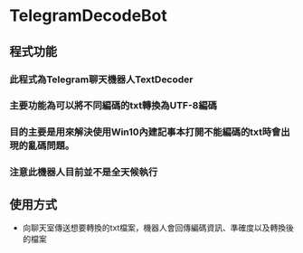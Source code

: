 # TelegramDecodeBot

## 程式功能
### 此程式為Telegram聊天機器人TextDecoder
### 主要功能為可以將不同編碼的txt轉換為UTF-8編碼
### 目的主要是用來解決使用Win10內建記事本打開不能編碼的txt時會出現的亂碼問題。
### **注意此機器人目前並不是全天候執行**

## 使用方式
* 向聊天室傳送想要轉換的txt檔案，機器人會回傳編碼資訊、準確度以及轉換後的檔案
